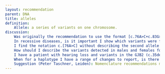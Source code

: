 ```yaml
---
layout: recommendation
parent: DNA
title: alleles
definition: 
    Allele: a series of variants on one chromosome.
discussion:
    Was originally the recommendation to use the format [c.76A>C+c.83G>C]?: Indeed, originally <a href="http://dx.doi.org/10.1002/%28SICI%291098-1004%28200001%2915:1%3c7::AID-HUMU4%3e3.0.CO;2-N">den Dunnen and Antonarakis, 2000</a> the suggestion was to describe two changes in a gene on one chromosome as [c.76>C+c.83G>C], i.e. using a "+"-character to separate the two changes, while an earlier publication suggested to use a ";" ([c.76A>C;c.83G>C] <a href="http://dx.doi.org/10.1002/%28SICI%291098-1004%281998%2911:1%3c1::AID-HUMU1%3e3.0.CO;2-O">(Antonarakis and the Nomenclature Working Group, 1998</a>). To prevent confusion with older publications, to improve overall consistency and to keep descriptions as short as possible, the 2000 proposal was retracted. The recommended format is c.[76A>C;83G>C].
    In recessive diseases, is it important I show which variants were found in which combination?: When in one individual you find more then one variant it is essential that you clearly indicate which variant(s) were found and on which allele(s);<ul><li>disease severity will depend on the combination of variants found,</li><li>in recessive disease, when two variants are on one allele an individual is a carrier or you might not have found the variant on the 2nd allele.</li></ul>
    I find the notation c.[76A>C] without describing the second allele misleading; not enough researchers know this refers to only one of the two alleles present. Would using c.[76A>C];[] be OK?: No, the recommended description is LRG_199t1:c.[76A>C];[76=], i.e. c.76= for "no change" on the second allele. 
    How should I describe the variants detected in males and females for a gene on the X-chromosome?: In <b>females</b> the description is straightforward, like LRG_199t1:c.[76A>C];[76=]. In <b>males</b> there is no second allele (X-chromosome) which can be described as LRG_199t1:c.[76A>C];[0], i.e. using "<b>c.0</b>" to indicate the absence of a second X-chromosome.
    I have a patient with hearing loss and variants in the GJB2 (c.35delG) and GJB6 (c.689_690insT) genes, how should I describe this? <i>(Nancy Carson, Ottawa, Canada)</i>: The recommendation is to use the format GJB2:c.[35delG] GJB6:c.[689_690insT]. This uses standard HGVS descriptions and prevents confusion regarding which variant was found in which gene. Note it is essential that you also define the coding DNA reference sequence used. Another format, coping with this directly, is to describe the variants as NM_004004.2:c.[35delG] NM_006783.1:c.[689_690insT], i.e. using the Genbank reference sequences in stead of the HGNC approved Gene Symbol.
    When for a haplotype I have a range of changes to report, is there a suggested short format to use?: When it is once clearly specified (e.g. in the Materials & Methods) what variants are listed and based on which reference sequence(s), alleles may be reported in a simplified format like below. Variants should be listed in genomic order and using "[ ]" for variants on the same chromosome.<ul><li>haplotype with all variants in relation to several different reference sequences, both genomic and coding DNA<ul><li>description of the reference haplotype; [M59228.1:g.250G>C; AF209160.1:g.572CA[11_21]; Z11861.1:g.61T>C;Z16803.1:g.114A[18_22]</li><li>short haplotype description; [C;13;T;21]</li></ul><li>haplotype with all variants in relation to one coding DNA reference sequence<ul><li>description of the reference haplotype; NM_004006.1:c.[837G>A; 1704+51T>C; 3734C>T;6438+2669T(16_23); 6571C>T; 7098+13212GT(15_19)]</li><li>short haplotype description; [G;C;C;18;T;17]</li></ul></ul>
    Suggestion (Peter Taschner, Leiden): Nomenclature recommendations mainly apply to genotype descriptions in tables. Unfortunately, these are not very useful in the general text of a paper. For instance, OPRM1:c.118A>G or rs1799971:A>G can be used to describe the variant, but in a paper you might like to discuss the phenotypic consequences of different genotypes. In fact the current recommendation is to use OPRM1:c.[118A>G];[118A=] to describe a heterozygote and OPRM1:c.[118A=];[118A=] and OPRM1:c.[118>G];[118>G] for the homozygotes. I would like to <b>suggest</b> to describe the genotypes in the text like;<ul><li>OPRM1:c.118AA homozygotes </li><li>OPRM1:c.118GA heterozygotes </li><li>OPRM1:c.118GG homozygotes </li> </ul>The different alleles could then be designated as the OPRM1:c.118A allele and the OPRM1:c.118G allele. In combination with variants of other genes, the genotype descriptions could be OPRM1:c.118AA, GJB2:c.76AC double heterozygotes, etc.
---
```

